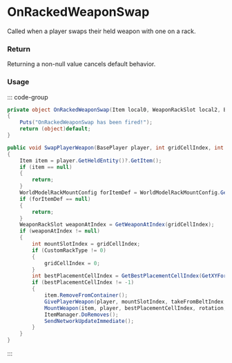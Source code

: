 # OnRackedWeaponSwap
<Badge type="info" text="Item"/>[<Badge type="danger" text="Carbon Compatible"/>](https://github.com/CarbonCommunity/Carbon)[<Badge type="warning" text="Oxide Compatible"/>](https://github.com/OxideMod/Oxide.Rust)
Called when a player swaps their held weapon with one on a rack.

### Return
Returning a non-null value cancels default behavior.

### Usage
::: code-group
```csharp [Example]
private object OnRackedWeaponSwap(Item local0, WeaponRackSlot local2, BasePlayer player, WeaponRack weaponRack)
{
	Puts("OnRackedWeaponSwap has been fired!");
	return (object)default;
}
```
```csharp [Source — Assembly-CSharp @ WeaponRack]
public void SwapPlayerWeapon(BasePlayer player, int gridCellIndex, int takeFromBeltIndex, int rotation)
{
	Item item = player.GetHeldEntity()?.GetItem();
	if (item == null)
	{
		return;
	}
	WorldModelRackMountConfig forItemDef = WorldModelRackMountConfig.GetForItemDef(item.info);
	if (forItemDef == null)
	{
		return;
	}
	WeaponRackSlot weaponAtIndex = GetWeaponAtIndex(gridCellIndex);
	if (weaponAtIndex != null)
	{
		int mountSlotIndex = gridCellIndex;
		if (CustomRackType != 0)
		{
			gridCellIndex = 0;
		}
		int bestPlacementCellIndex = GetBestPlacementCellIndex(GetXYForIndex(gridCellIndex), forItemDef, rotation, weaponAtIndex);
		if (bestPlacementCellIndex != -1)
		{
			item.RemoveFromContainer();
			GivePlayerWeapon(player, mountSlotIndex, takeFromBeltIndex, tryHold: false);
			MountWeapon(item, player, bestPlacementCellIndex, rotation, sendUpdate: false);
			ItemManager.DoRemoves();
			SendNetworkUpdateImmediate();
		}
	}
}

```
:::
